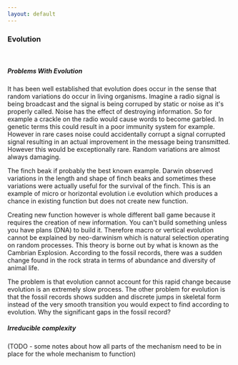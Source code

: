 ```yaml
---
layout: default
---
```


### Evolution
&nbsp;

##### Problems With Evolution
It has been well established that evolution does occur in the sense that random variations do occur in living organisms. Imagine a radio signal is being 
broadcast and the signal is being corruped by static or noise as it's properly called. Noise has the effect of destroying information. So for example a 
crackle on the radio would cause words to become garbled. In genetic terms this could result in a poor immunity system for example. However in rare cases
noise could accidentally corrupt a signal corrupted signal resulting in an actual improvement in the message being transmitted. However this would be
exceptionally rare. Random variations are almost always damaging.

The finch beak if probably the best known example. Darwin observed variations in the length and shape of finch beaks and sometimes these variations were
actually useful for the survival of the finch. This is an example of micro or horizontal evolution i.e evolution which produces a chance in existing function
but does not create new function.

Creating new function however is whole different ball game because it requires the creation of new information. You can't build something unless you have
plans (DNA) to build it. Therefore macro or vertical evolution cannot be explained by neo-darwinism which is natural selection operating on random processes.
This theory is borne out by what is known as the Cambrian Explosion. According to the fossil records, there was a sudden change found in the rock strata in
terms of abundance and diversity of animal life.

The problem is that evolution cannot account for this rapid change because evolution is an extremely slow process. The other problem for evolution is that
the fossil records shows sudden and discrete jumps in skeletal form instead of the very smooth transition you would expect to find according to evolution.
Why the significant gaps in the fossil record?

##### Irreducible complexity
(TODO - some notes about how all parts of the mechanism need to be in place for the whole mechanism to function)
